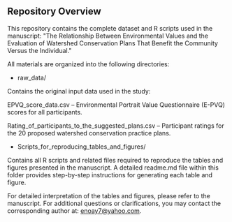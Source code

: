 ## **Repository Overview**

This repository contains the complete dataset and R scripts used in the manuscript:
"The Relationship Between Environmental Values and the Evaluation of Watershed Conservation Plans That Benefit the Community Versus the Individual."

All materials are organized into the following directories: 

- raw_data/

Contains the original input data used in the study:

EPVQ_score_data.csv – Environmental Portrait Value Questionnaire (E-PVQ) scores for all participants.

Rating_of_participants_to_the_suggested_plans.csv – Participant ratings for the 20 proposed watershed conservation practice plans.

- Scripts_for_reproducing_tables_and_figures/

Contains all R scripts and related files required to reproduce the tables and figures presented in the manuscript.
A detailed readme.md file within this folder provides step-by-step instructions for generating each table and figure.


For detailed interpretation of the tables and figures, please refer to the manuscript. For additional questions or clarifications, you may contact the corresponding author at: enoay7@yahoo.com.

